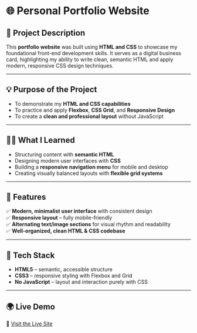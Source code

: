 # 🌐 Personal Portfolio Website

## 📌 Project Description

This **portfolio website** was built using **HTML and CSS** to showcase my foundational front-end development skills. It serves as a digital business card, highlighting my ability to write clean, semantic HTML and apply modern, responsive CSS design techniques.

---

## 💡 Purpose of the Project

- To demonstrate my **HTML and CSS capabilities**
- To practice and apply **Flexbox**, **CSS Grid**, and **Responsive Design**
- To create a **clean and professional layout** without JavaScript

---

## 👨‍💻 What I Learned

- Structuring content with **semantic HTML**
- Designing modern user interfaces with **CSS**
- Building a **responsive navigation menu** for mobile and desktop
- Creating visually balanced layouts with **flexible grid systems**

---

## 🚀 Features

✅ **Modern, minimalist user interface** with consistent design  
✅ **Responsive layout** – fully mobile-friendly  
✅ **Alternating text/image sections** for visual rhythm and readability  
✅ **Well-organized, clean HTML & CSS codebase**  

---

## 🔧 Tech Stack

- **HTML5** – semantic, accessible structure  
- **CSS3** – responsive styling with Flexbox and Grid  
- **No JavaScript** – layout and interaction purely with CSS

---

## 🌍 Live Demo

📎 [Visit the Live Site](https://tomelliott96.github.io/personal-webpage/)



